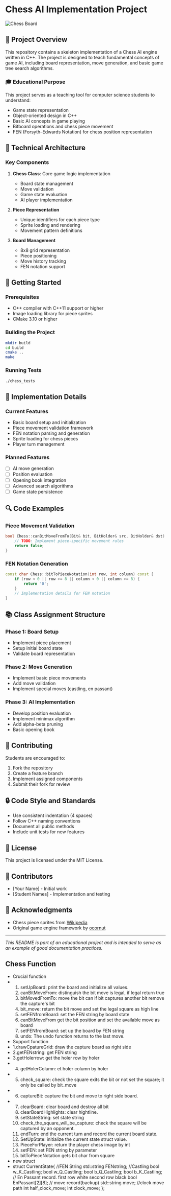# Chess AI Implementation Project

![Chess Board](https://raw.githubusercontent.com/zaphodgjd/class-chess-123/main/chess/w_king.png)

## 🎯 Project Overview
This repository contains a skeleton implementation of a Chess AI engine written in C++. The project is designed to teach fundamental concepts of game AI, including board representation, move generation, and basic game tree search algorithms.

### 🎓 Educational Purpose
This project serves as a teaching tool for computer science students to understand:
- Game state representation
- Object-oriented design in C++
- Basic AI concepts in game playing
- Bitboard operations and chess piece movement
- FEN (Forsyth–Edwards Notation) for chess position representation

## 🔧 Technical Architecture

### Key Components
1. **Chess Class**: Core game logic implementation
   - Board state management
   - Move validation
   - Game state evaluation
   - AI player implementation

2. **Piece Representation**
   - Unique identifiers for each piece type
   - Sprite loading and rendering
   - Movement pattern definitions

3. **Board Management**
   - 8x8 grid representation
   - Piece positioning
   - Move history tracking
   - FEN notation support

## 🚀 Getting Started

### Prerequisites
- C++ compiler with C++11 support or higher
- Image loading library for piece sprites
- CMake 3.10 or higher

### Building the Project
```bash
mkdir build
cd build
cmake ..
make
```

### Running Tests
```bash
./chess_tests
```

## 📝 Implementation Details

### Current Features
- Basic board setup and initialization
- Piece movement validation framework
- FEN notation parsing and generation
- Sprite loading for chess pieces
- Player turn management

### Planned Features
- [ ] AI move generation
- [ ] Position evaluation
- [ ] Opening book integration
- [ ] Advanced search algorithms
- [ ] Game state persistence

## 🔍 Code Examples

### Piece Movement Validation
```cpp
bool Chess::canBitMoveFromTo(Bit& bit, BitHolder& src, BitHolder& dst) {
    // TODO: Implement piece-specific movement rules
    return false;
}
```

### FEN Notation Generation
```cpp
const char Chess::bitToPieceNotation(int row, int column) const {
    if (row < 0 || row >= 8 || column < 0 || column >= 8) {
        return '0';
    }
    // Implementation details for FEN notation
}
```

## 📚 Class Assignment Structure

### Phase 1: Board Setup
- Implement piece placement
- Setup initial board state
- Validate board representation

### Phase 2: Move Generation
- Implement basic piece movements
- Add move validation
- Implement special moves (castling, en passant)

### Phase 3: AI Implementation
- Develop position evaluation
- Implement minimax algorithm
- Add alpha-beta pruning
- Basic opening book

## 🤝 Contributing
Students are encouraged to:
1. Fork the repository
2. Create a feature branch
3. Implement assigned components
4. Submit their fork for review

## 🔒 Code Style and Standards
- Use consistent indentation (4 spaces)
- Follow C++ naming conventions
- Document all public methods
- Include unit tests for new features

## 📄 License
This project is licensed under the MIT License.

## 👥 Contributors
- [Your Name] - Initial work
- [Student Names] - Implementation and testing

## 🙏 Acknowledgments
- Chess piece sprites from [Wikipedia](https://en.wikipedia.org/wiki/Chess_piece)
- Original game engine framework by [ocornut](https://github.com/ocornut/imgui)

---
*This README is part of an educational project and is intended to serve as an example of good documentation practices.*

## Chess Function

- Crucial function
- 1. setUpBoard: print the board and initialize all values.
  2. canBitMoveFrom: distinguish the bit move is legal, if legal return true
  3. bitMovedFromTo: move the bit can if bit captures another bit remove the capture's bit
  4. bit_move: return the bit move and set the legal square as high line
  5. setFENfromBoard: set the FEN string by board state
  6. canBitMoveFrom get the bit position and set the available move as board
  7. setFENfromBoard: set up the board by FEN string
  8. undo: The undo function returns to the last move.
- Support function
- 1.drawCpatureGrid: draw the capture board as right side
- 2.getFENstring: get FEN string
- 3.getHolerrow: get the holer row by holer
- 4. getHolerColumn: et holer column by holer
- 5. check_square: check the square exits the bit or not set the square; it only be called by bit_move
- 6. captureBit: capture the bit and move to right side board.
- 7. clearBoard: clear board and destroy all bit
  8. clearBoardHighlights: clear hightline.
  9. setStateString: set state string
  10. check_the_square_will_be_capture: check the square will be captured by an opponent.
  11. endTurn: end the current turn and record the current board state.
  12. SetUpState: initialize the current state struct value.
  13. PieceForPlayer: return the player chess image by int
  14. setFEN: set FEN string by parameter
  15. bitToPieceNotation gets bit char from square
- new struct
- struct CurrentState{
 //FEN  String
    std::string  FENstring; 
     //Castling
    bool w_K_Castling; 
    bool w_Q_Castling;
    bool b_Q_Castling;
    bool b_K_Castling;
  // En Passant record. first row white second row black
    bool  EnPassant[2][8];
  // move record(backup)
    std::string	move;
  //clock move path
    int half_clock_move;
    int clock_move;
};

